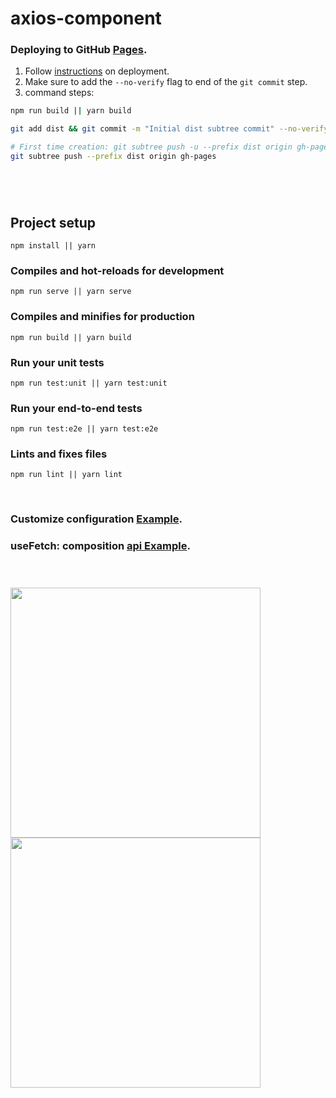 # axios-component

### Deploying to GitHub [Pages](https://nickanderson038.github.io/axios-component/).

1. Follow <a href="https://medium.com/@Roli_Dori/deploy-vue-cli-3-project-to-github-pages-ebeda0705fbd" target="_blank">instructions</a> on deployment.
2. Make sure to add the `--no-verify` flag to end of the `git commit` step.
3. command steps:

```bash
npm run build || yarn build

git add dist && git commit -m "Initial dist subtree commit" --no-verify

# First time creation: git subtree push -u --prefix dist origin gh-pages
git subtree push --prefix dist origin gh-pages
```

#

<br>

## Project setup

```
npm install || yarn
```

### Compiles and hot-reloads for development

```
npm run serve || yarn serve
```

### Compiles and minifies for production

```
npm run build || yarn build
```

### Run your unit tests

```
npm run test:unit || yarn test:unit
```

### Run your end-to-end tests

```
npm run test:e2e || yarn test:e2e
```

### Lints and fixes files

```
npm run lint || yarn lint
```

<br>

### Customize configuration [Example](https://cli.vuejs.org/config/).

### useFetch: composition [api Example](https://morioh.com/p/c64947bb64ad).

#

<br>

<img src="https://cdn.cjr.org/wp-content/uploads/2017/01/jim_vandehei_axios.png" width="400"/>
<img src="https://miro.medium.com/max/1200/1*D8V3z6kKx2AD-L68LgN96g.png" width="400"/>
